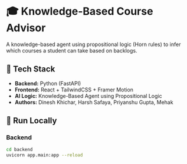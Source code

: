 # 🎓 Knowledge-Based Course Advisor

A knowledge-based agent using propositional logic (Horn rules) to infer which courses a student can take based on backlogs.

## 🧰 Tech Stack
- **Backend:** Python (FastAPI)
- **Frontend:** React + TailwindCSS + Framer Motion
- **AI Logic:** Knowledge-Based Agent using Propositional Logic
- **Authors:** Dinesh Khichar, Harsh Safaya, Priyanshu Gupta, Mehak

## 🚀 Run Locally

### Backend
```bash
cd backend
uvicorn app.main:app --reload
